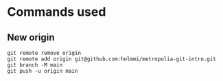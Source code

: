 # Commands used

## New origin
```
git remote remove origin
git remote add origin git@github.com:holmmi/metropolia-git-intro.git
git branch -M main
git push -u origin main
```